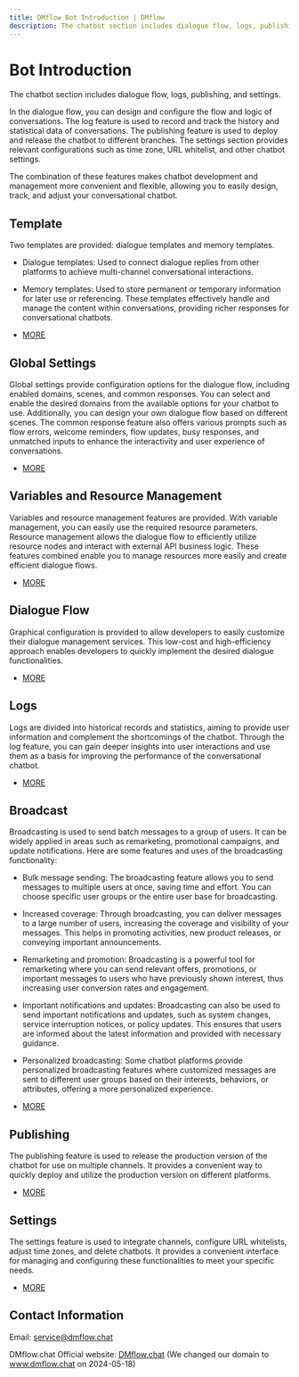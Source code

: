 ```yaml
---
title: DMflow Bot Introduction | DMflow
description: The chatbot section includes dialogue flow, logs, publishing, and settings.In the dialogue flow, you can design and configure the flow and logic of conversations. The log feature is used to record and track the history and statistical data of conversations. The publishing feature is used to deploy and release the chatbot to different branches. The settings section provides relevant configurations such as time zone, URL whitelist, and other chatbot settings.The combination of these features makes chatbot development and management more convenient and flexible, allowing you to easily design, track, and adjust your conversational chatbot.
---
```


# Bot Introduction

The chatbot section includes dialogue flow, logs, publishing, and settings.

In the dialogue flow, you can design and configure the flow and logic of conversations. The log feature is used to record and track the history and statistical data of conversations. The publishing feature is used to deploy and release the chatbot to different branches. The settings section provides relevant configurations such as time zone, URL whitelist, and other chatbot settings.

The combination of these features makes chatbot development and management more convenient and flexible, allowing you to easily design, track, and adjust your conversational chatbot.

## Template

Two templates are provided: dialogue templates and memory templates.

- Dialogue templates: Used to connect dialogue replies from other platforms to achieve multi-channel conversational interactions.
- Memory templates: Used to store permanent or temporary information for later use or referencing.
These templates effectively handle and manage the content within conversations, providing richer responses for conversational chatbots.

- [MORE](../../tutorials/docs/bot-template.html)

## Global Settings
Global settings provide configuration options for the dialogue flow, including enabled domains, scenes, and common responses. You can select and enable the desired domains from the available options for your chatbot to use. Additionally, you can design your own dialogue flow based on different scenes. The common response feature also offers various prompts such as flow errors, welcome reminders, flow updates, busy responses, and unmatched inputs to enhance the interactivity and user experience of conversations.
- [MORE](../../tutorials/docs/bot-global.html)

## Variables and Resource Management

Variables and resource management features are provided. With variable management, you can easily use the required resource parameters. Resource management allows the dialogue flow to efficiently utilize resource nodes and interact with external API business logic. These features combined enable you to manage resources more easily and create efficient dialogue flows.
- [MORE](../../tutorials/docs/bot-resource.html)


## Dialogue Flow

Graphical configuration is provided to allow developers to easily customize their dialogue management services. This low-cost and high-efficiency approach enables developers to quickly implement the desired dialogue functionalities.

- [MORE](../../tutorials/docs/bot-flow.html)
## Logs

Logs are divided into historical records and statistics, aiming to provide user information and complement the shortcomings of the chatbot. Through the log feature, you can gain deeper insights into user interactions and use them as a basis for improving the performance of the conversational chatbot.

- [MORE](../../tutorials/docs/bot-log.html)

## Broadcast

Broadcasting is used to send batch messages to a group of users. It can be widely applied in areas such as remarketing, promotional campaigns, and update notifications. Here are some features and uses of the broadcasting functionality:

- Bulk message sending: The broadcasting feature allows you to send messages to multiple users at once, saving time and effort. You can choose specific user groups or the entire user base for broadcasting.

- Increased coverage: Through broadcasting, you can deliver messages to a large number of users, increasing the coverage and visibility of your messages. This helps in promoting activities, new product releases, or conveying important announcements.

- Remarketing and promotion: Broadcasting is a powerful tool for remarketing where you can send relevant offers, promotions, or important messages to users who have previously shown interest, thus increasing user conversion rates and engagement.

- Important notifications and updates: Broadcasting can also be used to send important notifications and updates, such as system changes, service interruption notices, or policy updates. This ensures that users are informed about the latest information and provided with necessary guidance.

- Personalized broadcasting: Some chatbot platforms provide personalized broadcasting features where customized messages are sent to different user groups based on their interests, behaviors, or attributes, offering a more personalized experience.
- [MORE](../../tutorials/docs/bot-broadcast.html)

## Publishing

The publishing feature is used to release the production version of the chatbot for use on multiple channels. It provides a convenient way to quickly deploy and utilize the production version on different platforms.

- [MORE](../../tutorials/docs/bot-published.html)
## Settings

The settings feature is used to integrate channels, configure URL whitelists, adjust time zones, and delete chatbots. It provides a convenient interface for managing and configuring these functionalities to meet your specific needs.

- [MORE](../../tutorials/docs/bot-setting.html)

## Contact Information

Email: <service@dmflow.chat>

DMflow.chat Official website: [DMflow.chat](https://www.dmflow.chat/en/)
(We changed our domain to www.dmflow.chat on 2024-05-18)
